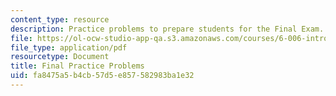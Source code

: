 ```yaml
---
content_type: resource
description: Practice problems to prepare students for the Final Exam.
file: https://ol-ocw-studio-app-qa.s3.amazonaws.com/courses/6-006-introduction-to-algorithms-spring-2008/fa8475a5b4cb57d5e857582983ba1e32_final.pdf
file_type: application/pdf
resourcetype: Document
title: Final Practice Problems
uid: fa8475a5-b4cb-57d5-e857-582983ba1e32
---
```

